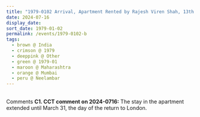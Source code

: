 ```yaml
---
title: "1979-0102 Arrival, Apartment Rented by Rajesh Viren Shah, 13th Floor, Neelambar, Pedder Road, Mumbai, Maharashtra, India"
date: 2024-07-16
display_date: 
sort_date: 1979-01-02
permalink: /events/1979-0102-b
tags:
  - brown @ India
  - crimson @ 1979
  - deeppink @ Other
  - green @ 1979-01
  - maroon @ Maharashtra
  - orange @ Mumbai
  - peru @ Neelambar
---
```


<br>

<wave-list>
  <list-title color="DarkSeaGreen" width="55">Comments</list-title>
  <list-item color="BlanchedAlmond" width="280"><b>C1. CCT comment on 2024-0716:</b> The stay in the apartment extended until March 31, the day of the return to London.</list-item>
</wave-list>